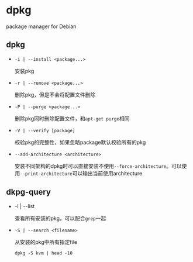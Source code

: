 # dpkg

package manager for Debian

## dpkg

- `-i | --install <package...>`

  安装pkg

- `-r | --remove <package...>`

  删除pkg，但是不会将配置文件删除

- `-P | --purge <package...>`

  删除pkg同时删除配置文件，和`apt-get purge`相同

- `-V | --verify [package]`

  校验pkg的完整性，如果忽略package默认校验所有的pkg

- `--add-architecture <architecture>`

  安装不同架构的dpkg时可以直接安装不使用`--force-architecture`。可以使用`--print-architecture`可以输出当前使用architecture

## dkpg-query

- -l | --list

  查看所有安装的pkg，可以配合`grep`一起

- `-S | --search <filename>`

  从安装的pkg中所有指定file

  ```
  dpkg -S kvm | head -10
  ```

  

